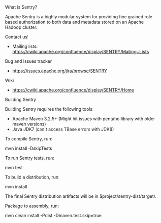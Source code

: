 What is Sentry?

Apache Sentry is a highly modular system for providing fine grained role based authorization to both data and metadata stored on an Apache Hadoop cluster.

Contact us!

* Mailing lists: https://cwiki.apache.org/confluence/display/SENTRY/Mailing+Lists

Bug and Issues tracker

*  https://issues.apache.org/jira/browse/SENTRY

Wiki

*  https://cwiki.apache.org/confluence/display/SENTRY/Home

Building Sentry

Building Sentry requires the following tools:

* Apache Maven 3.2.5+ (Might hit issues with pentaho library with older maven versions)
* Java JDK7 (can't access TBase errors with JDK8)

To compile Sentry, run:

mvn install -DskipTests

To run Sentry tests, run:

mvn test

To build a distribution, run:

mvn install

The final Sentry distribution artifacts will be in $project/sentry-dist/target/.

Package to assembly, run:

mvn clean install -Pdist -Dmaven.test.skip=true

